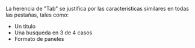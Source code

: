 La herencia de "Tab" se justifica por las caracteristicas similares en todas las pestañas, tales como:
- Un titulo
- Una busqueda en 3 de 4 casos
- Formato de paneles